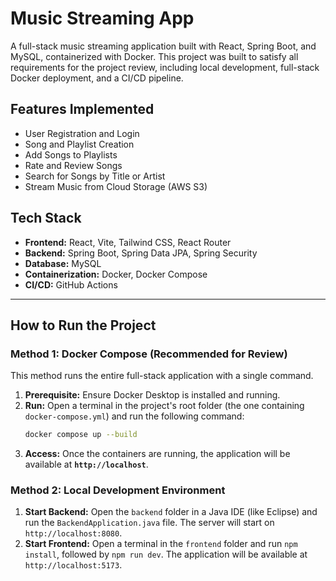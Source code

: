 # Music Streaming App

A full-stack music streaming application built with React, Spring Boot, and MySQL, containerized with Docker. This project was built to satisfy all requirements for the project review, including local development, full-stack Docker deployment, and a CI/CD pipeline.

## Features Implemented
- User Registration and Login
- Song and Playlist Creation
- Add Songs to Playlists
- Rate and Review Songs
- Search for Songs by Title or Artist
- Stream Music from Cloud Storage (AWS S3)

## Tech Stack
- **Frontend:** React, Vite, Tailwind CSS, React Router
- **Backend:** Spring Boot, Spring Data JPA, Spring Security
- **Database:** MySQL
- **Containerization:** Docker, Docker Compose
- **CI/CD:** GitHub Actions

---

## How to Run the Project

### Method 1: Docker Compose (Recommended for Review)

This method runs the entire full-stack application with a single command.

1.  **Prerequisite:** Ensure Docker Desktop is installed and running.
2.  **Run:** Open a terminal in the project's root folder (the one containing `docker-compose.yml`) and run the following command:
    ```bash
    docker compose up --build
    ```
3.  **Access:** Once the containers are running, the application will be available at **`http://localhost`**.

### Method 2: Local Development Environment

1.  **Start Backend:** Open the `backend` folder in a Java IDE (like Eclipse) and run the `BackendApplication.java` file. The server will start on `http://localhost:8080`.
2.  **Start Frontend:** Open a terminal in the `frontend` folder and run `npm install`, followed by `npm run dev`. The application will be available at `http://localhost:5173`.